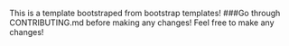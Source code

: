 This is a template bootstraped from bootstrap templates!
###Go through CONTRIBUTING.md before making any changes!
Feel free to make any changes!
